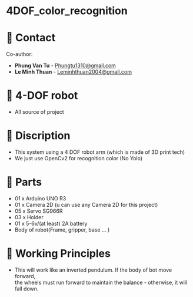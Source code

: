 # 4DOF_color_recognition
# 📧 Contact
Co-author:
- **Phung Van Tu** - [Phungtu1310@gmail.com](mailto:Phungtu1310@gmail.com)
- **Le Minh Thuan** - [Leminhthuan2004@gmail.com](mailto:Leminhthuan2004@gmail.com)
# 🤖 4-DOF robot 
- All source of project
# 💾 Discription
- This system using a 4 DOF robot arm (which is made of 3D print tech)
- We just use OpenCv2 for recognition color (No Yolo)
# 🧰 Parts
- 01 x Arduino UNO R3
- 01 x Camera 2D (u can use any Camera 2D for this project)
- 05 x Servo SG966R
- 03 x Holder
- 01 x 5-6v/(at least) 2A battery
- Body of robot(Frame, gripper, base ... )
# 🦾 Working Principles
- This will work like an inverted pendulum. If the body of bot move forward,   
the wheels must run forward to maintain the balance - otherwise, it will fall down.
